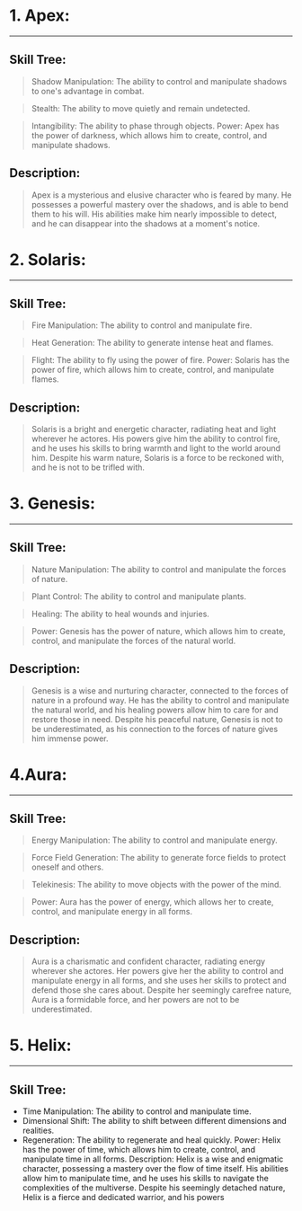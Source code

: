 # 1. Apex:
---

## Skill Tree:

> Shadow Manipulation: The ability to control and manipulate shadows to one's advantage in combat.

> Stealth: The ability to move quietly and remain undetected.

> Intangibility: The ability to phase through objects. Power: Apex has the power of darkness, which allows him to
> create, control, and manipulate shadows.

## Description:

> Apex is a mysterious and elusive character who is feared by many. He possesses a powerful mastery over the shadows,
> and is able to bend them to his will. His abilities make him nearly impossible to detect, and he can disappear into
> the
> shadows at a moment's notice.

# 2. Solaris:
---

## Skill Tree:

> Fire Manipulation: The ability to control and manipulate fire.

> Heat Generation: The ability to generate intense heat and flames.

> Flight: The ability to fly using the power of fire. Power: Solaris has the power of fire, which allows him to create,
> control, and manipulate flames.

## Description:

> Solaris is a bright and energetic character, radiating heat and light wherever he actores. His powers give him the
> ability to control fire, and he uses his skills to bring warmth and light to the world around him. Despite his warm
> nature, Solaris is a force to be reckoned with, and he is not to be trifled with.

# 3. Genesis:
---

## Skill Tree:

> Nature Manipulation: The ability to control and manipulate the forces of nature.

> Plant Control: The ability to control and manipulate plants.

> Healing: The ability to heal wounds and injuries.

> Power: Genesis has the power of nature, which allows him to create, control, and manipulate the forces of the natural
> world.

## Description:

> Genesis is a wise and nurturing character, connected to the forces of nature in a profound way. He has the ability to
> control and manipulate the natural world, and his healing powers allow him to care for and restore those in need.
> Despite his peaceful nature, Genesis is not to be underestimated, as his connection to the forces of nature gives him
> immense power.

# 4.Aura:
---

## Skill Tree:

> Energy Manipulation: The ability to control and manipulate energy.

> Force Field Generation: The ability to generate force fields to protect oneself and others.

> Telekinesis: The ability to move objects with the power of the mind.

> Power: Aura has the power of energy, which allows her to create, control, and manipulate energy in all forms.

## Description:

> Aura is a charismatic and confident character, radiating energy wherever she actores. Her powers give her the ability
> to control and manipulate energy in all forms, and she uses her skills to protect and defend those she cares about.
> Despite her seemingly carefree nature, Aura is a formidable force, and her powers are not to be underestimated.


# 5. Helix:
---

## Skill Tree:

- Time Manipulation: The ability to control and manipulate time.
- Dimensional Shift: The ability to shift between different dimensions and realities.
- Regeneration: The ability to regenerate and heal quickly. Power: Helix has the power of time, which allows him to
  create, control, and manipulate time in all forms. Description: Helix is a wise and enigmatic character, possessing a
  mastery over the flow of time itself. His abilities allow him to manipulate time, and he uses his skills to navigate
  the complexities of the multiverse. Despite his seemingly detached nature, Helix is a fierce and dedicated warrior,
  and his powers
